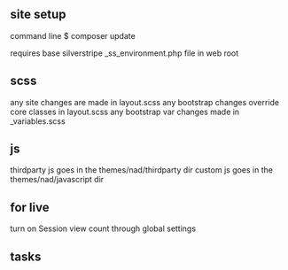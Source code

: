 ## site setup
command line
	$ composer update

requires base silverstripe _ss_environment.php file in web root

## scss
any site changes are made in layout.scss
any bootstrap changes override core classes in layout.scss
any bootstrap var changes made in _variables.scss

## js
thirdparty js goes in the themes/nad/thirdparty dir
custom js goes in the themes/nad/javascript dir

## for live
turn on Session view count through global settings

## tasks